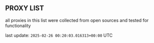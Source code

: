 ## PROXY LIST

all proxies in this list were collected from open sources and tested for functionality

last update: `2025-02-26 00:20:03.016313+00:00` UTC